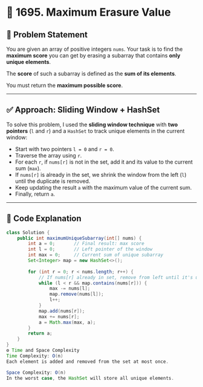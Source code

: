 # 🚀 1695. Maximum Erasure Value

## 📌 Problem Statement

You are given an array of positive integers `nums`. Your task is to find the **maximum score** you can get by erasing a subarray that contains **only unique elements**.

The **score** of such a subarray is defined as the **sum of its elements**.

You must return the **maximum possible score**.

---

## ✅ Approach: Sliding Window + HashSet

To solve this problem, I used the **sliding window technique** with **two pointers** (`l` and `r`) and a `HashSet` to track unique elements in the current window:

- Start with two pointers `l = 0` and `r = 0`.
- Traverse the array using `r`.
- For each `r`, if `nums[r]` is not in the set, add it and its value to the current sum (`max`).
- If `nums[r]` is already in the set, we shrink the window from the left (`l`) until the duplicate is removed.
- Keep updating the result `a` with the maximum value of the current sum.
- Finally, return `a`.

---

## 🧠 Code Explanation

```java
class Solution {
    public int maximumUniqueSubarray(int[] nums) {
        int a = 0;       // Final result: max score
        int l = 0;       // Left pointer of the window
        int max = 0;     // Current sum of unique subarray
        Set<Integer> map = new HashSet<>();
        
        for (int r = 0; r < nums.length; r++) {
            // If nums[r] already in set, remove from left until it's unique
            while (l < r && map.contains(nums[r])) {
                max -= nums[l];
                map.remove(nums[l]);
                l++;
            }
            map.add(nums[r]);
            max += nums[r];
            a = Math.max(max, a);
        }
        return a;
    }
}
⚙️ Time and Space Complexity
Time Complexity: O(n)
Each element is added and removed from the set at most once.

Space Complexity: O(n)
In the worst case, the HashSet will store all unique elements.
